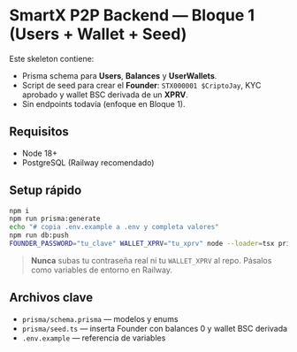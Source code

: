 # SmartX P2P Backend — Bloque 1 (Users + Wallet + Seed)

Este skeleton contiene:
- Prisma schema para **Users**, **Balances** y **UserWallets**.
- Script de seed para crear el **Founder**: `STX000001 $CriptoJay`, KYC aprobado y wallet BSC derivada de un **XPRV**.
- Sin endpoints todavía (enfoque en Bloque 1).

## Requisitos
- Node 18+
- PostgreSQL (Railway recomendado)

## Setup rápido

```bash
npm i
npm run prisma:generate
echo "# copia .env.example a .env y completa valores"
npm run db:push
FOUNDER_PASSWORD="tu_clave" WALLET_XPRV="tu_xprv" node --loader=tsx prisma/seed.ts
```

> **Nunca** subas tu contraseña real ni tu `WALLET_XPRV` al repo.
> Pásalos como variables de entorno en Railway.

## Archivos clave
- `prisma/schema.prisma` — modelos y enums
- `prisma/seed.ts` — inserta Founder con balances 0 y wallet BSC derivada
- `.env.example` — referencia de variables
```

